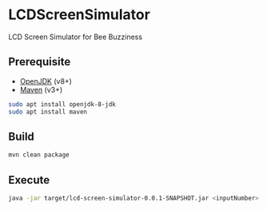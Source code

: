 # LCDScreenSimulator
LCD Screen Simulator for Bee Buzziness

## Prerequisite

- [OpenJDK](https://openjdk.java.net/) (v8+)
- [Maven](https://maven.apache.org/) (v3+)

```bash
sudo apt install openjdk-8-jdk
sudo apt install maven
```

## Build

```bash
mvn clean package
```

## Execute

```bash
java -jar target/lcd-screen-simulator-0.0.1-SNAPSHOT.jar <inputNumber>
```